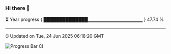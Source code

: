 ### Hi there 👋

⏳ Year progress { ██████████████▁▁▁▁▁▁▁▁▁▁▁▁▁▁▁▁ } 47.74 %

---

⏰ Updated on Tue, 24 Jun 2025 06:18:20 GMT

![Progress Bar CI](https://github.com/Shyam-Makwana/GitHub-Actions-Demo/workflows/Progress%20Bar%20CI/badge.svg)
